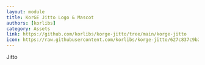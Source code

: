 ```yaml
---
layout: module
title: KorGE Jitto Logo & Mascot
authors: [korlibs]
category: Assets
link: https://github.com/korlibs/korge-jitto/tree/main/korge-jitto
icon: https://raw.githubusercontent.com/korlibs/korge-jitto/627c837c9b27db3977226210d00e20a61706e5e6/icons/jitto-new.svg
---
```


Jitto
